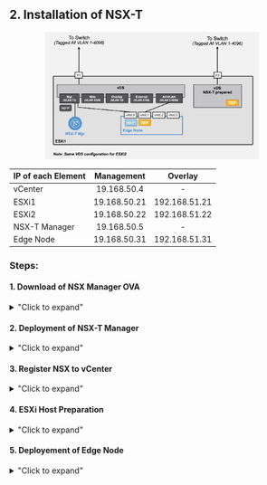 
## 2. Installation of NSX-T

<p align="center">
  <img width=75% height=75% src="/docs/assets/Graphics/2.1.Installation-Design.jpg">
</p>


| IP of each Element        | Management    | Overlay       |
|:--------------------------|:-------------:|:-------------:|
| vCenter                   | 19.168.50.4   | -             |
| ESXi1                     | 19.168.50.21  | 192.168.51.21 |
| ESXi2                     | 19.168.50.22  | 192.168.51.22 |
| NSX-T Manager             | 19.168.50.5   | -             |
| Edge Node                 | 19.168.50.31  | 192.168.51.31 |

### Steps:

#### 1. Download of NSX Manager OVA
<details>
<summary>"Click to expand"</summary>
Download NSX-T 3.0 Manager for VMware ESXi OVA file [download link xxx](https://my.vmware.com/en/web/vmware/info/slug/networking_security/vmware_nsx_t_data_center/2_x)

xxx fix the link + add screenshot of VMware download.
</details>


#### 2. Deployment of NSX-T Manager
<details>
<summary>"Click to expand"</summary>

From vCenter, deploy NSX-T Unified Appliance OVA.
xxx Add the screenshots


</details>


#### 3. Register NSX to vCenter
<details>
<summary>"Click to expand"</summary>

From NSX-T Manager under "xxx - xxx", register vCenter.
xxx Add the screenshots

</details>


#### 4. ESXi Host Preparation
<details>
<summary>"Click to expand"</summary>

##### Uplink Profile Creation

From NSX-T Manager under "xxx - xxx", create Uplink Profile for Transport Nodes (ESXi + Edge Node):
- VLAN information for Overlay traffic (= VLAN 12 in lab)
- Number of NIC for "VDS - NSX-T prepared" switch (= 1 NIC in lab)
xxx Add the screenshots


##### Installion of NSX in ESXi

From NSX-T Manager under "xxx - xxx", install NSX-T in the ESXi.
xxx Add the screenshots


</details>


#### 5. Deployement of Edge Node
<details>
<summary>"Click to expand"</summary>

##### Creation of VDS Port Group "All VLAN"
From vCenter, create a Port Group "All VLAN" (= VLAN Tag 1-4096).
xxx Add the screenshots

##### Installation of NSX Edge Node
From NSX-T Manager, deploy 1 Edge Node + configure it.
xxx Add the screenshots

</details>


